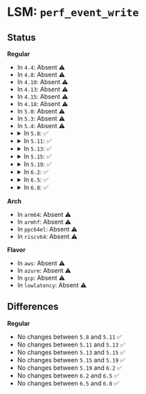 # LSM: <code>perf_event_write</code>

## Status
<b>Regular</b>
<ul>
<li>
In <code>4.4</code>: Absent ⚠️
</li>
<li>
In <code>4.8</code>: Absent ⚠️
</li>
<li>
In <code>4.10</code>: Absent ⚠️
</li>
<li>
In <code>4.13</code>: Absent ⚠️
</li>
<li>
In <code>4.15</code>: Absent ⚠️
</li>
<li>
In <code>4.18</code>: Absent ⚠️
</li>
<li>
In <code>5.0</code>: Absent ⚠️
</li>
<li>
In <code>5.3</code>: Absent ⚠️
</li>
<li>
In <code>5.4</code>: Absent ⚠️
</li>
<li>
<details>
<summary>In <code>5.8</code>: ✅</summary>

```c
int security_perf_event_write(struct perf_event *event);
```
</details>
</li>
<li>
<details>
<summary>In <code>5.11</code>: ✅</summary>

```c
int security_perf_event_write(struct perf_event *event);
```
</details>
</li>
<li>
<details>
<summary>In <code>5.13</code>: ✅</summary>

```c
int security_perf_event_write(struct perf_event *event);
```
</details>
</li>
<li>
<details>
<summary>In <code>5.15</code>: ✅</summary>

```c
int security_perf_event_write(struct perf_event *event);
```
</details>
</li>
<li>
<details>
<summary>In <code>5.19</code>: ✅</summary>

```c
int security_perf_event_write(struct perf_event *event);
```
</details>
</li>
<li>
<details>
<summary>In <code>6.2</code>: ✅</summary>

```c
int security_perf_event_write(struct perf_event *event);
```
</details>
</li>
<li>
<details>
<summary>In <code>6.5</code>: ✅</summary>

```c
int security_perf_event_write(struct perf_event *event);
```
</details>
</li>
<li>
<details>
<summary>In <code>6.8</code>: ✅</summary>

```c
int security_perf_event_write(struct perf_event *event);
```
</details>
</li>
</ul>
<b>Arch</b>
<ul>
<li>
In <code>arm64</code>: Absent ⚠️
</li>
<li>
In <code>armhf</code>: Absent ⚠️
</li>
<li>
In <code>ppc64el</code>: Absent ⚠️
</li>
<li>
In <code>riscv64</code>: Absent ⚠️
</li>
</ul>
<b>Flavor</b>
<ul>
<li>
In <code>aws</code>: Absent ⚠️
</li>
<li>
In <code>azure</code>: Absent ⚠️
</li>
<li>
In <code>gcp</code>: Absent ⚠️
</li>
<li>
In <code>lowlatency</code>: Absent ⚠️
</li>
</ul>

## Differences
<b>Regular</b>
<ul>
<li>
No changes between <code>5.8</code> and <code>5.11</code> ✅
</li>
<li>
No changes between <code>5.11</code> and <code>5.13</code> ✅
</li>
<li>
No changes between <code>5.13</code> and <code>5.15</code> ✅
</li>
<li>
No changes between <code>5.15</code> and <code>5.19</code> ✅
</li>
<li>
No changes between <code>5.19</code> and <code>6.2</code> ✅
</li>
<li>
No changes between <code>6.2</code> and <code>6.5</code> ✅
</li>
<li>
No changes between <code>6.5</code> and <code>6.8</code> ✅
</li>
</ul>
